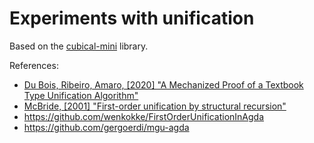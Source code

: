 # Experiments with unification

Based on the [cubical-mini](https://github.com/cmcmA20/cubical-mini/) library.

References:

* [Du Bois, Ribeiro, Amaro, [2020] "A Mechanized Proof of a Textbook Type Unification Algorithm"](https://seer.ufrgs.br/rita/article/view/Vol27_nr3_13)
* [McBride, [2001] "First-order unification by structural recursion"](https://citeseerx.ist.psu.edu/document?repid=rep1&type=pdf&doi=601d0127253834c9c4b6addf2b740084109109b4)
* https://github.com/wenkokke/FirstOrderUnificationInAgda
* https://github.com/gergoerdi/mgu-agda
